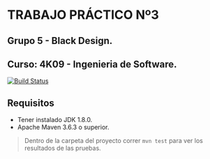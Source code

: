 # TRABAJO PRÁCTICO Nº3

## Grupo 5 - Black Design.
## Curso: 4K09 - Ingenieria de Software.

[![Build Status](https://travis-ci.com/fedegallar/tp3blackdesign.svg?branch=master)](https://travis-ci.com/fedegallar/tp3blackdesign)

## Requisitos

- Tener instalado JDK 1.8.0.
- Apache Maven 3.6.3 o superior.


> Dentro de la carpeta del proyecto correr `mvn test` para ver los resultados de las pruebas. 